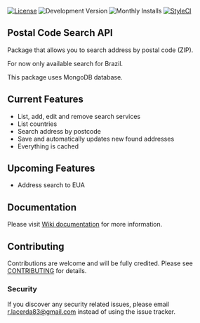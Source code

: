 [![License](https://img.shields.io/packagist/l/rlacerda83/address-search-microservice.svg?style=flat-square)](https://packagist.org/packages/rlacerda83/address-search-microservice)
![Development Version](https://img.shields.io/packagist/vpre/rlacerda83/address-search-microservice.svg?style=flat-square)
![Monthly Installs](https://img.shields.io/packagist/dm/rlacerda83/address-search-microservice.svg?style=flat-square)
[![StyleCI](https://styleci.io/repos/42669163/shield)](https://styleci.io/repos/42669163)

## Postal Code Search API

Package that allows you to search address by postal code (ZIP).

For now only available search for Brazil.

This package uses MongoDB database.

## Current Features  
- List, add, edit and remove search services
- List countries
- Search address by postcode
- Save and automatically updates new found addresses
- Everything is cached

## Upcoming Features
- Address search to EUA

## Documentation
Please visit [Wiki documentation](https://github.com/rlacerda83/address-search-microservice/wiki) for more information.

## Contributing
Contributions are welcome and will be fully credited. Please see [CONTRIBUTING](CONTRIBUTING.md) for details.

### Security
If you discover any security related issues, please email r.lacerda83@gmail.com instead of using the issue tracker.